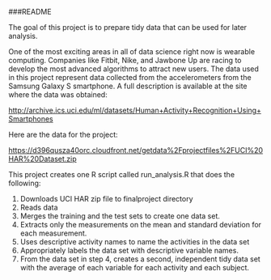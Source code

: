###README

The goal of this project is to prepare tidy data that can be used for later analysis.

One of the most exciting areas in all of data science right now is wearable computing. Companies like Fitbit, Nike, and Jawbone Up are racing to develop the most advanced algorithms to attract new users. The data used in this project represent data collected from the accelerometers from the Samsung Galaxy S smartphone. A full description is available at the site where the data was obtained:

http://archive.ics.uci.edu/ml/datasets/Human+Activity+Recognition+Using+Smartphones

Here are the data for the project:

https://d396qusza40orc.cloudfront.net/getdata%2Fprojectfiles%2FUCI%20HAR%20Dataset.zip


This project creates one R script called run_analysis.R that does the following:
1. Downloads UCI HAR zip file to finalproject directory
2. Reads data
3. Merges the training and the test sets to create one data set.
4. Extracts only the measurements on the mean and standard deviation for each measurement.
5. Uses descriptive activity names to name the activities in the data set
6. Appropriately labels the data set with descriptive variable names.
7. From the data set in step 4, creates a second, independent tidy data set with the average of each variable for each activity and each subject.

